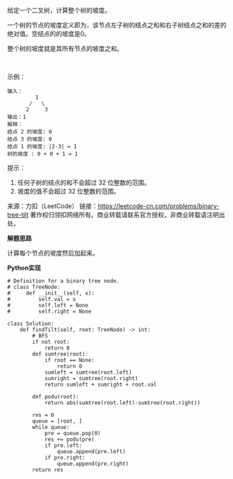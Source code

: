 给定一个二叉树，计算整个树的坡度。

一个树的节点的坡度定义即为，该节点左子树的结点之和和右子树结点之和的差的绝对值。空结点的的坡度是0。

整个树的坡度就是其所有节点的坡度之和。

 

示例：
```
输入：
         1
       /   \
      2     3
输出：1
解释：
结点 2 的坡度: 0
结点 3 的坡度: 0
结点 1 的坡度: |2-3| = 1
树的坡度 : 0 + 0 + 1 = 1
```

提示：

1. 任何子树的结点的和不会超过 32 位整数的范围。
2. 坡度的值不会超过 32 位整数的范围。

来源：力扣（LeetCode）
链接：https://leetcode-cn.com/problems/binary-tree-tilt
著作权归领扣网络所有。商业转载请联系官方授权，非商业转载请注明出处。      

**解题思路**     

计算每个节点的坡度然后加起来。     

**Python实现**     
```
# Definition for a binary tree node.
# class TreeNode:
#     def __init__(self, x):
#         self.val = x
#         self.left = None
#         self.right = None

class Solution:
    def findTilt(self, root: TreeNode) -> int:
        # BFS
        if not root:
            return 0
        def sumtree(root):
            if root == None:
                return 0
            sumleft = sumtree(root.left)
            sumright = sumtree(root.right)
            return sumleft + sumright + root.val

        def podu(root):
            return abs(sumtree(root.left)-sumtree(root.right))

        res = 0
        queue = [root, ]
        while queue:
            pre = queue.pop(0)
            res += podu(pre)
            if pre.left:
                queue.append(pre.left)
            if pre.right:
                queue.append(pre.right)
        return res
```